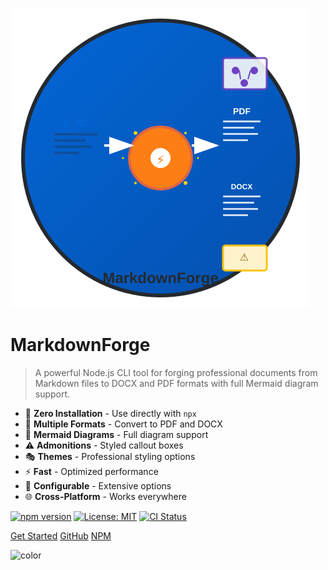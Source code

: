<!-- docs/_coverpage.md -->

![logo](https://raw.githubusercontent.com/rauofthameem/markdownforge/main/static/logo.svg)

# MarkdownForge

> A powerful Node.js CLI tool for forging professional documents from Markdown files to DOCX and PDF formats with full Mermaid diagram support.

- 🚀 **Zero Installation** - Use directly with `npx`
- 📄 **Multiple Formats** - Convert to PDF and DOCX
- 🎨 **Mermaid Diagrams** - Full diagram support
- ⚠️ **Admonitions** - Styled callout boxes
- 🎭 **Themes** - Professional styling options
- ⚡ **Fast** - Optimized performance
- 🔧 **Configurable** - Extensive options
- 🌐 **Cross-Platform** - Works everywhere

[![npm version](https://badge.fury.io/js/markdownforge.svg)](https://badge.fury.io/js/markdownforge)
[![License: MIT](https://img.shields.io/badge/License-MIT-yellow.svg)](https://opensource.org/licenses/MIT)
[![CI Status](https://github.com/rauofthameem/markdownforge/workflows/CI/badge.svg)](https://github.com/rauofthameem/markdownforge/actions)

[Get Started](installation.md)
[GitHub](https://github.com/rauofthameem/markdownforge)
[NPM](https://www.npmjs.com/package/markdownforge)

<!-- background color -->
![color](#f6f8fa)